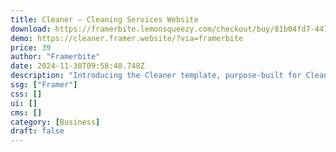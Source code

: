 ```yaml
---
title: Cleaner — Cleaning Services Website
download: https://framerbite.lemonsqueezy.com/checkout/buy/81b04fd7-447b-4774-be2a-2f8937c1d8d8
demo: https://cleaner.framer.website/?via=framerbite
price: 39
author: "Framerbite"
date: 2024-11-30T09:58:48.748Z
description: "Introducing the Cleaner template, purpose-built for Cleaning Services to shine in the digital realm. With 9 meticulously crafted complete pages, including advanced forms, and dual CMS variations, this template empowers you to establish an online presence that's as spotless as your services."
ssg: ["Framer"]
css: []
ui: []
cms: []
category: [Business]
draft: false
---
```

